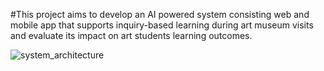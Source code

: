 #This project aims to develop an AI powered system consisting web and mobile app that supports inquiry-based learning during art museum visits and evaluate its impact on art students learning outcomes.

![system_architecture](https://github.com/user-attachments/assets/c258af50-cb87-4292-a95b-3e10da2e2d19)

